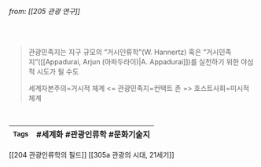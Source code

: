 
###### from: [[205 관광 연구]]

<br/>

>관광민족지는 지구 규모의 “거시인류학”(W. Hannertz) 혹은 “거시민족지”([[Appadurai, Arjun (아파두라이)|A. Appadurai]])를 실천하기 위한 야심적 시도가 될 수도
>
>세계자본주의=거시적 체계 <= 관광민족지=컨택트 존 => 호스트사회=미시적 체계
 

<br/>

| <small> Tags </small> | #세계화 #관광인류학 #문화기술지 |
| --- | --- |

[[204 관광인류학의 필드]]
[[305a 관광의 시대, 21세기]]